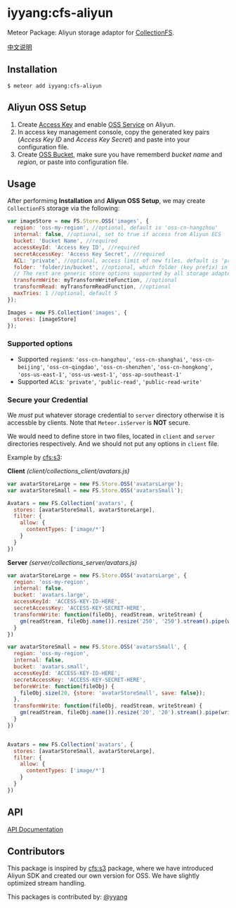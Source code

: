 iyyang:cfs-aliyun
=========================

Meteor Package: Aliyun storage adaptor for [CollectionFS][collection-fs].

[中文说明](README.zh.md)

## Installation

```
$ meteor add iyyang:cfs-aliyun
```

## Aliyun OSS Setup

1. Create [Access Key][access-key] and enable [OSS Service][oss-service] on Aliyun.
2. In access key management console, copy the generated key pairs (*Access Key ID* and *Access Key Secret*) and paste into your configuration file.
3. Create [OSS Bucket][oss-bucket], make sure you have rememberd *bucket name* and *region*, or paste into configuration file.

## Usage

After performimg **Installation** and **Aliyun OSS Setup**, we may create 
`CollectionFS` storage via the following:

```js
var imageStore = new FS.Store.OSS('images', {
  region: 'oss-my-region', //optional, default is 'oss-cn-hangzhou'
  internal: false, //optional, set to true if access from Aliyun ECS
  bucket: 'Bucket Name', //required
  accessKeyId: 'Access Key ID', //required
  secretAccessKey: 'Access Key Secret', //required
  ACL: 'private', //optional, access limit of new files, default is 'private' 
  folder: 'folder/in/bucket', //optional, which folder (key prefix) in the bucket to use 
  // The rest are generic store options supported by all storage adapters
  transformWrite: myTransformWriteFunction, //optional
  transformRead: myTransformReadFunction, //optional
  maxTries: 1 //optional, default 5
});

Images = new FS.Collection('images', {
  stores: [imageStore]
});
```

### Supported options

* Supported `region`s: `'oss-cn-hangzhou'`, `'oss-cn-shanghai'`, 
  `'oss-cn-beijing'`, `'oss-cn-qingdao'`, `'oss-cn-shenzhen'`,
  `'oss-cn-hongkong'`, `'oss-us-east-1'`, `'oss-us-west-1'`, 
  `'oss-ap-southeast-1'`
* Supported `ACL`s: `'private'`, `'public-read'`, `'public-read-write'`

### Secure your Credential

We *must* put whatever storage credential to `server` directory otherwise it 
is accessble by clients. Note that `Meteor.isServer` is **NOT** secure.

We would need to define store in two files, located in `client` and `server` 
directories respectively. And we should not put any options in `client` file.

Example by [cfs:s3][cfs-s3]:

**Client** *(client/collections_client/avatars.js)*
```js
var avatarStoreLarge = new FS.Store.OSS('avatarsLarge');
var avatarStoreSmall = new FS.Store.OSS('avatarsSmall');

Avatars = new FS.Collection('avatars', {
  stores: [avatarStoreSmall, avatarStoreLarge],
  filter: {
    allow: {
      contentTypes: ['image/*']
    }
  }
})
```

**Server** *(server/collections_server/avatars.js)*
```js
var avatarStoreLarge = new FS.Store.OSS('avatarsLarge', {
  region: 'oss-my-region',
  internal: false,
  bucket: 'avatars.large',
  accessKeyId: 'ACCESS-KEY-ID-HERE', 
  secretAccessKey: 'ACCESS-KEY-SECRET-HERE',
  transformWrite: function(fileObj, readStream, writeStream) {
    gm(readStream, fileObj.name()).resize('250', '250').stream().pipe(writeStream)
  }
})

var avatarStoreSmall = new FS.Store.OSS('avatarsSmall', {
  region: 'oss-my-region',
  internal: false,
  bucket: 'avatars.small',
  accessKeyId: 'ACCESS-KEY-ID-HERE', 
  secretAccessKey: 'ACCESS-KEY-SECRET-HERE', 
  beforeWrite: function(fileObj) {
    fileObj.size(20, {store: 'avatarStoreSmall', save: false});
  },
  transformWrite: function(fileObj, readStream, writeStream) {
    gm(readStream, fileObj.name()).resize('20', '20').stream().pipe(writeStream)
  }
})


Avatars = new FS.Collection('avatars', {
  stores: [avatarStoreSmall, avatarStoreLarge],
  filter: {
    allow: {
      contentTypes: ['image/*']
    }
  }
})
```

## API

[API Documentation](https://github.com/yyang/cfs-aliyun/blob/master/api.md)

## Contributors

This package is inspired by [cfs:s3][cfs-s3] package, where we have introduced 
Aliyun SDK and created our own version for OSS. We have slightly optimized
stream handling.

This packages is contributed by: [@yyang][yyang]

[collection-fs]: https://github.com/CollectionFS/Meteor-CollectionFS "CollectionFS"
[access-key]: https://ak-console.aliyun.com/  "Access Key Console"
[oss-service]: http://www.aliyun.com/product/oss/ "OSS Service Introduction"
[oss-bucket]: https://oss.console.aliyun.com/index#/  "OSS Console"
[cfs-s3]: https://github.com/CollectionFS/Meteor-CollectionFS/tree/master/packages/s3 "CollectionFS S3 Storage Adaptor"
[yyang]: https://github.com/yyang "Github - yyang"
